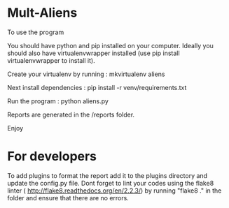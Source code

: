 Mult-Aliens
=================

To use the program

You should have python and pip installed on your computer. Ideally you should
also have virtualenvwrapper installed (use pip install virtualenvwrapper to
install it).

Create your virtualenv by running : mkvirtualenv aliens

Next install dependencies : pip install -r venv/requirements.txt

Run the program : python aliens.py

Reports are generated in the /reports folder.

Enjoy



For developers
================

To add plugins to format the report add it to the plugins directory and update
the config.py file. Dont forget to lint your codes using the flake8 linter (
http://flake8.readthedocs.org/en/2.2.3/) by running "flake8 ." in the folder
and ensure that there are no errors.
